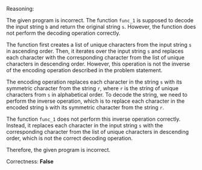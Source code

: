 Reasoning:

The given program is incorrect. The function `func_1` is supposed to decode the input string `b` and return the original string `s`. However, the function does not perform the decoding operation correctly.

The function first creates a list of unique characters from the input string `s` in ascending order. Then, it iterates over the input string `s` and replaces each character with the corresponding character from the list of unique characters in descending order. However, this operation is not the inverse of the encoding operation described in the problem statement.

The encoding operation replaces each character in the string `s` with its symmetric character from the string `r`, where `r` is the string of unique characters from `s` in alphabetical order. To decode the string, we need to perform the inverse operation, which is to replace each character in the encoded string `b` with its symmetric character from the string `r`.

The function `func_1` does not perform this inverse operation correctly. Instead, it replaces each character in the input string `s` with the corresponding character from the list of unique characters in descending order, which is not the correct decoding operation.

Therefore, the given program is incorrect.

Correctness: **False**